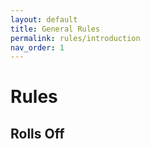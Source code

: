 ```yaml
---
layout: default
title: General Rules
permalink: rules/introduction
nav_order: 1
---
```

# Rules
## Rolls Off